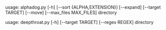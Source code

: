 usage: alphadog.py [-h] [--sort {ALPHA,EXTENSION}] [--expand]
                   [--target TARGET] [--move] [--max_files MAX_FILES]
		                      directory

usage: deepthroat.py [-h] [--target TARGET] [--regex REGEX] directory
